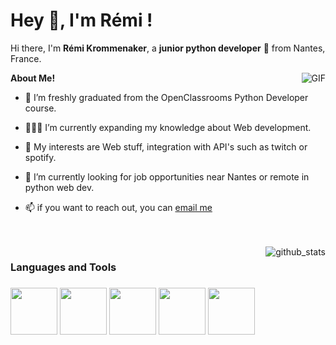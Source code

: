 
<h1 title="hehehe"> Hey 👋, I'm Rémi !</h1>

Hi there, I'm **Rémi Krommenaker**, a **junior python developer** 🚀 from Nantes, France.

<img align="right" alt="GIF" src="https://i.pinimg.com/originals/e4/26/70/e426702edf874b181aced1e2fa5c6cde.gif" />

**About Me!**
- 🌱 I’m freshly graduated from the OpenClassrooms Python Developer course.

- 👨🏽‍💻 I’m currently expanding my knowledge about Web development.

- 🤔 My interests are Web stuff, integration with API's such as twitch or spotify.

- 💼 I’m currently looking for job opportunities near Nantes or remote in python web dev.

- 📫 if you want to reach out, you can [email me](mailto:remi.krommenaker@gmail.com)

<br/>
<br/>
<img align="right" alt="github_stats" src="https://github-readme-stats.vercel.app/api?username=remi-hub&theme=dark" />

<h3>Languages and Tools<h3>
  
  <img width="75" height="75" viewBox="0 0 100 100" src="https://cdn.jsdelivr.net/gh/devicons/devicon/icons/python/python-original-wordmark.svg" />
  <img width="75" height="75" viewBox="0 0 100 100" src="https://cdn.jsdelivr.net/gh/devicons/devicon/icons/django/django-original.svg" />
  <img width="75" height="75" viewBox="0 0 100 100" src="https://cdn.jsdelivr.net/gh/devicons/devicon/icons/flask/flask-original-wordmark.svg" />
  <img width="75" height="75" viewBox="0 0 100 100" src="https://cdn.jsdelivr.net/gh/devicons/devicon/icons/javascript/javascript-original.svg" />
  <img width="75" height="75" viewBox="0 0 100 100" src="https://cdn.jsdelivr.net/gh/devicons/devicon/icons/docker/docker-original-wordmark.svg" />
